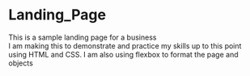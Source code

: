 # Landing_Page
This is a sample landing page for a business  
I am making this to demonstrate and practice my skills up to this point  
using HTML and CSS. I am also using flexbox to format the page and objects
